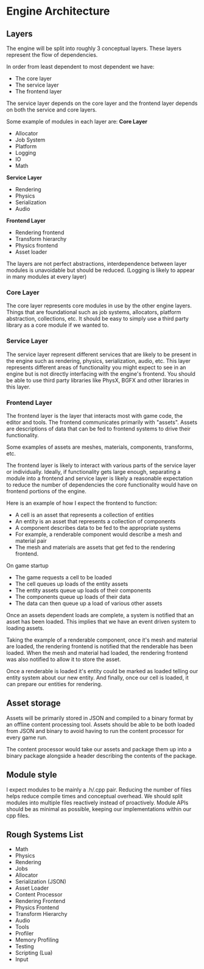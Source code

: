 # Engine Architecture

## Layers
The engine will be split into roughly 3 conceptual layers. These layers represent the flow of dependencies.

In order from least dependent to most dependent we have:
* The core layer
* The service layer
* The frontend layer

The service layer depends on the core layer and the frontend layer depends on both the service and core layers.

Some example of modules in each layer are:
**Core Layer**
* Allocator
* Job System
* Platform
* Logging
* IO
* Math

**Service Layer**
* Rendering
* Physics
* Serialization
* Audio

**Frontend Layer**
* Rendering frontend
* Transform hierarchy
* Physics frontend
* Asset loader

The layers are not perfect abstractions, interdependence between layer modules is unavoidable but should be reduced. (Logging is likely to appear in many modules at every layer)

### Core Layer
The core layer represents core modules in use by the other engine layers. Things that are foundational such as job systems, allocators, platform abstraction, collections, etc. It should be easy to simply use a third party library as a core module if we wanted to.

### Service Layer
The service layer represent different services that are likely to be present in the engine such as rendering, physics, serialization, audio, etc. This layer represents different areas of functionality you might expect to see in an engine but is not directly interfacing with the engine's frontend. You should be able to use third party libraries like PhysX, BGFX and other libraries in this layer.

### Frontend Layer
The frontend layer is the layer that interacts most with game code, the editor and tools. The frontend communicates primarily with "assets". Assets are descriptions of data that can be fed to frontend systems to drive their functionality.

Some examples of assets are meshes, materials, components, transforms, etc.

The frontend layer is likely to interact with various parts of the service layer or individually. Ideally, if functionality gets large enough, separating a module into a frontend and service layer is likely a reasonable expectation to reduce the number of dependencies the core functionality would have on frontend portions of the engine.

Here is an example of how I expect the frontend to function:
- A cell is an asset that represents a collection of entities
- An entity is an asset that represents a collection of components
- A component describes data to be fed to the appropriate systems
- For example, a renderable component would describe a mesh and material pair
- The mesh and materials are assets that get fed to the rendering frontend.

On game startup
- The game requests a cell to be loaded
- The cell queues up loads of the entity assets
- The entity assets queue up loads of their components
- The components queue up loads of their data
- The data can then queue up a load of various other assets

Once an assets dependent loads are complete, a system is notified that an asset has been loaded. This implies that we have an event driven system to loading assets.

Taking the example of a renderable component, once it's mesh and material are loaded, the rendering frontend is notified that the renderable has been loaded. When the mesh and material had loaded, the rendering frontend was also notified to allow it to store the asset.

Once a renderable is loaded it's entity could be marked as loaded telling our entity system about our new entity. And finally, once our cell is loaded, it can prepare our entities for rendering.

## Asset storage
Assets will be primarily stored in JSON and compiled to a binary format by an offline content processing tool. Assets should be able to be both loaded from JSON and binary to avoid having to run the content processor for every game run.

The content processor would take our assets and package them up into a binary package alongside a header describing the contents of the package.

## Module style
I expect modules to be mainly a .h/.cpp pair. Reducing the number of files helps reduce compile times and conceptual overhead. We should split modules into multiple files reactively instead of proactively. Module APIs should be as minimal as possible, keeping our implementations within our cpp files.

## Rough Systems List
* Math
* Physics
* Rendering
* Jobs
* Allocator
* Serialization (JSON)
* Asset Loader
* Content Processor
* Rendering Frontend
* Physics Frontend
* Transform Hierarchy
* Audio
* Tools
* Profiler
* Memory Profiling
* Testing
* Scripting (Lua)
* Input
